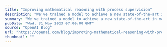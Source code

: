```yaml
---
title: "Improving mathematical reasoning with process supervision"
description: "We've trained a model to achieve a new state-of-the-art in mathematical problem solving by rewarding each correct step of reasoning (“process supervision”) instead of simply rewarding the correct final answer (“outcome supervision”). In addition to boosting performance relative to outcome supervision, process supervision also has an important alignment benefit: it directly trains the model to produce a chain-of-thought that is endorsed by humans."
summary: "We've trained a model to achieve a new state-of-the-art in mathematical problem solving by rewarding each correct step of reasoning (“process supervision”) instead of simply rewarding the correct final answer (“outcome supervision”). In addition to boosting performance relative to outcome supervision, process supervision also has an important alignment benefit: it directly trains the model to produce a chain-of-thought that is endorsed by humans."
pubDate: "Wed, 31 May 2023 07:00:00 GMT"
source: "OpenAI Blog"
url: "https://openai.com/blog/improving-mathematical-reasoning-with-process-supervision"
thumbnail: ""
---
```


